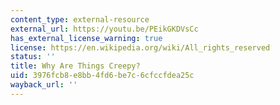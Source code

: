 ```yaml
---
content_type: external-resource
external_url: https://youtu.be/PEikGKDVsCc
has_external_license_warning: true
license: https://en.wikipedia.org/wiki/All_rights_reserved
status: ''
title: Why Are Things Creepy?
uid: 3976fcb8-e8bb-4fd6-be7c-6cfccfdea25c
wayback_url: ''
---
```

